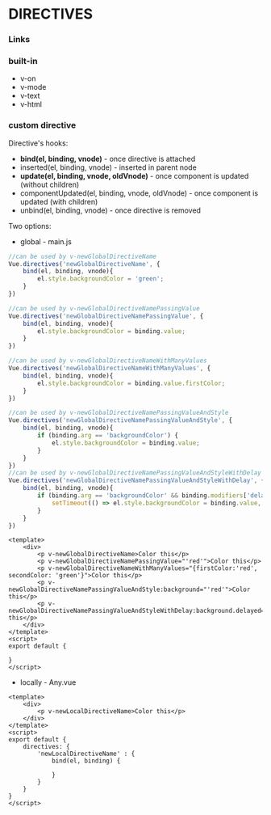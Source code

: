 # DIRECTIVES #
### Links ###

### built-in ###
* v-on
* v-mode
* v-text
* v-html  

### custom directive ###
Directive's hooks: 
* <strong>bind(el, binding, vnode)</strong> - once directive is attached  
* inserted(el, binding, vnode) - inserted in parent node
* <strong>update(el, binding, vnode, oldVnode)</strong> - once component is updated (without children)
* componentUpdated(el, binding, vnode, oldVnode) - once component is updated (with children)
* unbind(el, binding, vnode) - once directive is removed

Two options: 
* global - main.js
```javascript
//can be used by v-newGlobalDirectiveName
Vue.directives('newGlobalDirectiveName', { 
    bind(el, binding, vnode){
        el.style.backgroundColor = 'green';
    }
})

//can be used by v-newGlobalDirectiveNamePassingValue
Vue.directives('newGlobalDirectiveNamePassingValue', { 
    bind(el, binding, vnode){
        el.style.backgroundColor = binding.value;
    }
})

//can be used by v-newGlobalDirectiveNameWithManyValues
Vue.directives('newGlobalDirectiveNameWithManyValues', { 
    bind(el, binding, vnode){
        el.style.backgroundColor = binding.value.firstColor;
    }
})

//can be used by v-newGlobalDirectiveNamePassingValueAndStyle
Vue.directives('newGlobalDirectiveNamePassingValueAndStyle', { 
    bind(el, binding, vnode){
        if (binding.arg == 'backgroundColor') {
            el.style.backgroundColor = binding.value;
        }       
    }
})
//can be used by v-newGlobalDirectiveNamePassingValueAndStyleWithDelay
Vue.directives('newGlobalDirectiveNamePassingValueAndStyleWithDelay', { 
    bind(el, binding, vnode){
        if (binding.arg == 'backgroundColor' && binding.modifiers['delayed']) {
            setTimeout(() => el.style.backgroundColor = binding.value, 5);
        }       
    }
})
```
```vue
<template>
    <div>
        <p v-newGlobalDirectiveName>Color this</p>
        <p v-newGlobalDirectiveNamePassingValue="'red'">Color this</p>
        <p v-newGlobalDirectiveNameWithManyValues="{firstColor:'red', secondColor: 'green'}">Color this</p>
        <p v-newGlobalDirectiveNamePassingValueAndStyle:background="'red'">Color this</p>
        <p v-newGlobalDirectiveNamePassingValueAndStyleWithDelay:background.delayed="'red'">Color this</p>
    </div>
</template>
<script>
export default {

}
</script>
```
* locally - Any.vue
```vue
<template>
    <div>
        <p v-newLocalDirectiveName>Color this</p>
    </div>
</template>
<script>
export default {
    directives: {
        'newLocalDirectiveName' : {
            bind(el, binding) {
            
            }       
        }
    }   
}
</script>
```
```
